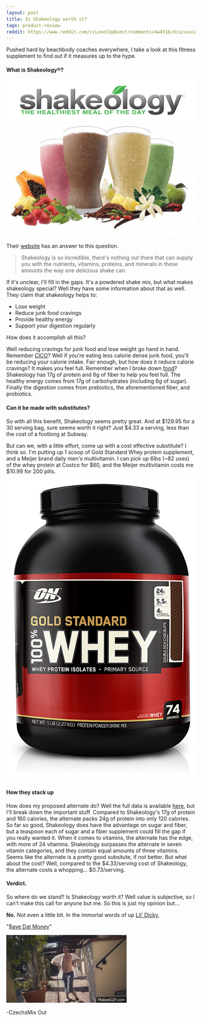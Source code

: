 ```yaml
---
layout: post
title: Is Shakeology worth it?
tags: product-review
reddit: https://www.reddit.com/r/LevelUpQuest/comments/4w451b/discussion_thread_is_shakeology_worth_it/
---
```


Pushed hard by beachbody coaches everywhere, I take a look at this fitness supplement to find out if it measures up to the hype.

#### What is Shakeology®?

![shake][shake]

Their [website](http://www.shakeology.com/en_US/) has an answer to this question.

>Shakeology is so incredible, there's nothing out there that can supply you with the nutrients, vitamins, proteins, and minerals in these amounts the way one delicious shake can.

If it's unclear, I'll fill in the gaps. It's a powdered shake mix, but what makes shakeology special? Well they have some information about that as well. They claim that shakeology helps to:

- Lose weight
- Reduce junk food cravings
- Provide healthy energy
- Support your digestion regularly

How does it accomplish all this?

Well reducing cravings for junk food and lose weight go hand in hand. Remember [CICO](/glossary#CICO)? Well if you're eating less calorie dense junk food, you'll be reducing your calorie intake. Fair enough, but how does it reduce calorie cravings? It makes you feel full. Remember when I broke down [food](/2016/06/27/chp2-bit-food/)? Shakeology has 17g of protein and 6g of fiber to help you feel full. The healthy energy comes from 17g of carbohydrates (including 6g of sugar). Finally the digestion comes from prebiotics, the aforementioned fiber, and probiotics.

#### Can it be made with substitutes?

So with all this benefit, Shakeology seems pretty great. And at $129.95 for a 30 serving bag, sure seems worth it right? Just $4.33 a serving, less than the cost of a footlong at Subway.

But can we, with a little effort, come up with a cost effective substitute? I think so. I'm putting up 1 scoop of Gold Standard Whey protein supplement, and a Meijer brand daily men's multivitamin. I can pick up 6lbs (~82 uses) of the whey protein at Costco for $60, and the Meijer multivitamin costs me $10.99 for 200 pills.

![protein][protein]

#### How they stack up

How does my proposed alternate do? Well the full data is available [here](https://docs.google.com/spreadsheets/d/1BDN5rlscOjIf8Hqcyrk7KcyUBG3oFH8BzzR5sDaLrYw/edit?usp=sharing), but I'll break down the important stuff. Compared to Shakeology's 17g of protein and 160 calories, the alternate packs 24g of protein into only 120 calories. So far so good, Shakeology does have the advantage on sugar and fiber, but a teaspoon each of sugar and a fiber supplement could fill the gap if you really wanted it. When it comes to vitamins, the alternate has the edge, with more of 24 vitamins. Shakeology surpasses the alternate in seven vitamin categories, and they contain equal amounts of three vitamins. Seems like the alternate is a pretty good subsitute, if not better. But what about the cost? Well, compared to the $4.33/serving cost of Shakeology, the alternate costs a whopping... $0.73/serving.

#### Verdict.

So where do we stand? Is Shakeology worth it? Well value is subjective, so I can't make this call for anyone but me. So this is just my opinion but...

**No.** Not even a little bit. In the immortal words of up [Lil' Dicky](lildicky.com),

"[$ave Dat Money](https://www.youtube.com/watch?v=yvHYWD29ZNY)"

![save_dat_money][save_dat_money]

-CzechsMix Out

[shake]: /img/2016/8/4/shake.png "Shakeology"
[save_dat_money]: /img/2016/8/4/save_dat_money.gif "Save that money"
[protein]: /img/2016/8/4/ON-gold-standard.jpg "Gold Standard Whey protein"
